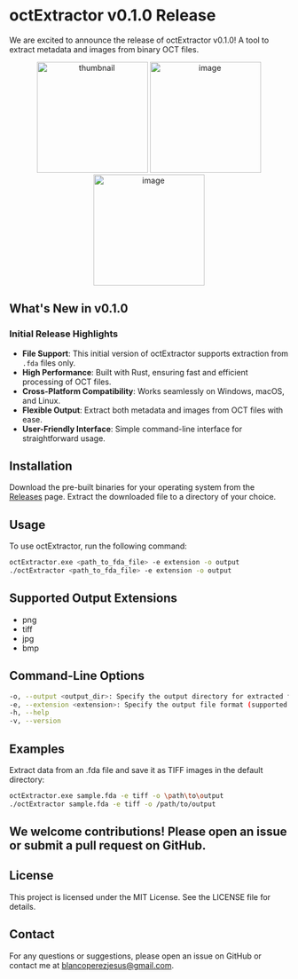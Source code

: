 # octExtractor v0.1.0 Release

We are excited to announce the release of octExtractor v0.1.0! A tool to extract metadata and images from binary OCT files.
<p align="center">
  <img src="https://github.com/witedev/octExtractor/assets/159720725/4f56eb53-53fd-4426-9d49-9837e28c0afd" alt="thumbnail" width="200" />
  <img src="https://github.com/witedev/octExtractor/assets/159720725/a60bf954-7963-40cb-bc11-06f45a0ec337" alt="image" width="200" />
  <img src="https://github.com/witedev/octExtractor/assets/159720725/cefb1cb8-ae80-41a1-bebf-987e6c361665" alt="image" width="200" />
</p>

## What's New in v0.1.0

### Initial Release Highlights

- **File Support**: This initial version of octExtractor supports extraction from `.fda` files only.
- **High Performance**: Built with Rust, ensuring fast and efficient processing of OCT files.
- **Cross-Platform Compatibility**: Works seamlessly on Windows, macOS, and Linux.
- **Flexible Output**: Extract both metadata and images from OCT files with ease.
- **User-Friendly Interface**: Simple command-line interface for straightforward usage.

## Installation

Download the pre-built binaries for your operating system from the [Releases](https://github.com/witedev/octExtractor/releases) page. Extract the downloaded file to a directory of your choice.

## Usage

To use octExtractor, run the following command:

```sh
octExtractor.exe <path_to_fda_file> -e extension -o output
./octExtractor <path_to_fda_file> -e extension -o output
```


## Supported Output Extensions

- png
- tiff
- jpg
- bmp


## Command-Line Options

```sh
-o, --output <output_dir>: Specify the output directory for extracted files (default is the current directory).
-e, --extension <extension>: Specify the output file format (supported: png, tiff, jpg, bmp).
-h, --help
-v, --version
```

## Examples

Extract data from an .fda file and save it as TIFF images in the default directory:

```sh
octExtractor.exe sample.fda -e tiff -o \path\to\output
./octExtractor sample.fda -e tiff -o /path/to/output
```

##  We welcome contributions! Please open an issue or submit a pull request on GitHub.

##   License
This project is licensed under the MIT License. See the LICENSE file for details.

##  Contact
For any questions or suggestions, please open an issue on GitHub or contact me at blancoperezjesus@gmail.com.

